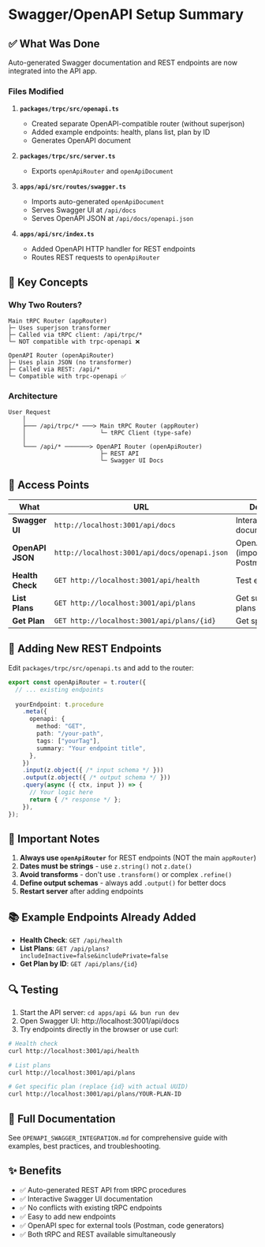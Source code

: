 # Swagger/OpenAPI Setup Summary

## ✅ What Was Done

Auto-generated Swagger documentation and REST endpoints are now integrated into the API app.

### Files Modified

1. **`packages/trpc/src/openapi.ts`**
   - Created separate OpenAPI-compatible router (without superjson)
   - Added example endpoints: health, plans list, plan by ID
   - Generates OpenAPI document

2. **`packages/trpc/src/server.ts`**
   - Exports `openApiRouter` and `openApiDocument`

3. **`apps/api/src/routes/swagger.ts`**
   - Imports auto-generated `openApiDocument`
   - Serves Swagger UI at `/api/docs`
   - Serves OpenAPI JSON at `/api/docs/openapi.json`

4. **`apps/api/src/index.ts`**
   - Added OpenAPI HTTP handler for REST endpoints
   - Routes REST requests to `openApiRouter`

## 🎯 Key Concepts

### Why Two Routers?

```
Main tRPC Router (appRouter)
├─ Uses superjson transformer
├─ Called via tRPC client: /api/trpc/*
└─ NOT compatible with trpc-openapi ❌

OpenAPI Router (openApiRouter)
├─ Uses plain JSON (no transformer)
├─ Called via REST: /api/*
└─ Compatible with trpc-openapi ✅
```

### Architecture

```
User Request
    │
    ├─── /api/trpc/* ───> Main tRPC Router (appRouter)
    │                     └─ tRPC Client (type-safe)
    │
    └─── /api/* ───────> OpenAPI Router (openApiRouter)
                          ├─ REST API
                          └─ Swagger UI Docs
```

## 🚀 Access Points

| What | URL | Description |
|------|-----|-------------|
| **Swagger UI** | `http://localhost:3001/api/docs` | Interactive API documentation |
| **OpenAPI JSON** | `http://localhost:3001/api/docs/openapi.json` | OpenAPI spec (import to Postman/Insomnia) |
| **Health Check** | `GET http://localhost:3001/api/health` | Test endpoint |
| **List Plans** | `GET http://localhost:3001/api/plans` | Get subscription plans |
| **Get Plan** | `GET http://localhost:3001/api/plans/{id}` | Get specific plan |

## 📝 Adding New REST Endpoints

Edit `packages/trpc/src/openapi.ts` and add to the router:

```typescript
export const openApiRouter = t.router({
  // ... existing endpoints
  
  yourEndpoint: t.procedure
    .meta({
      openapi: {
        method: "GET",
        path: "/your-path",
        tags: ["yourTag"],
        summary: "Your endpoint title",
      },
    })
    .input(z.object({ /* input schema */ }))
    .output(z.object({ /* output schema */ }))
    .query(async ({ ctx, input }) => {
      // Your logic here
      return { /* response */ };
    }),
});
```

## 🔧 Important Notes

1. **Always use `openApiRouter`** for REST endpoints (NOT the main `appRouter`)
2. **Dates must be strings** - use `z.string()` not `z.date()`
3. **Avoid transforms** - don't use `.transform()` or complex `.refine()`
4. **Define output schemas** - always add `.output()` for better docs
5. **Restart server** after adding endpoints

## 📚 Example Endpoints Already Added

- **Health Check**: `GET /api/health`
- **List Plans**: `GET /api/plans?includeInactive=false&includePrivate=false`
- **Get Plan by ID**: `GET /api/plans/{id}`

## 🔍 Testing

1. Start the API server: `cd apps/api && bun run dev`
2. Open Swagger UI: http://localhost:3001/api/docs
3. Try endpoints directly in the browser or use curl:

```bash
# Health check
curl http://localhost:3001/api/health

# List plans
curl http://localhost:3001/api/plans

# Get specific plan (replace {id} with actual UUID)
curl http://localhost:3001/api/plans/YOUR-PLAN-ID
```

## 📖 Full Documentation

See `OPENAPI_SWAGGER_INTEGRATION.md` for comprehensive guide with examples, best practices, and troubleshooting.

## ✨ Benefits

- ✅ Auto-generated REST API from tRPC procedures
- ✅ Interactive Swagger UI documentation
- ✅ No conflicts with existing tRPC endpoints
- ✅ Easy to add new endpoints
- ✅ OpenAPI spec for external tools (Postman, code generators)
- ✅ Both tRPC and REST available simultaneously
